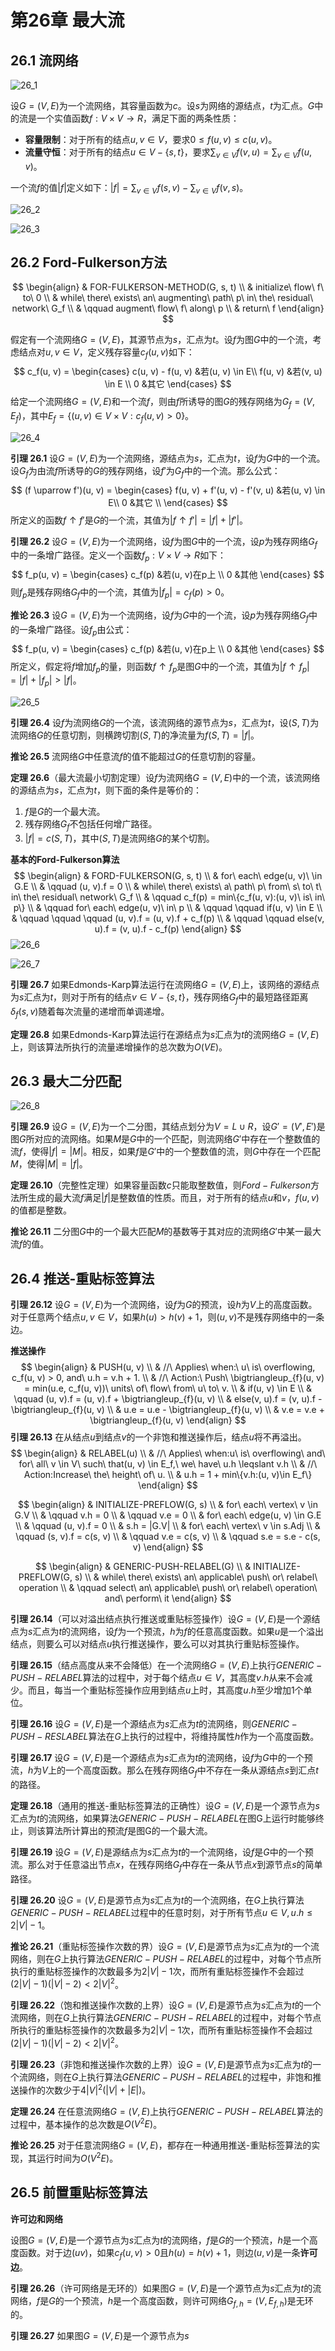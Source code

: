 # 第26章 最大流



## 26.1 流网络

![26_1](res/26_1.png)

设$G = (V, E)$为一个流网络，其容量函数为$c$。设$s$为网络的源结点，$t$为汇点。$G$中的流是一个实值函数$f: V \times V \rightarrow R$，满足下面的两条性质：

- **容量限制**：对于所有的结点$u, v \in V$，要求$0 \leqslant f(u, v) \leqslant c(u, v)$。
- **流量守恒**：对于所有的结点$u \in V - \{s, t\}$，要求$\sum_{v \in V}f(v, u) = \sum_{v \in V} f(u, v)$。

一个流$f$的值$|f|$定义如下：$|f| = \sum_{v \in V} f(s, v) - \sum_{v \in V} f(v, s)$。

![26_2](res/26_2.png)

![26_3](res/26_3.png)



## 26.2 Ford-Fulkerson方法

$$
\begin{align}
& FOR-FULKERSON-METHOD(G, s, t) \\
& initialize\ flow\ f\ to\ 0 \\
& while\ there\ exists\ an\ augmenting\ path\ p\ in\ the\ residual\ network\ G_f \\
& \qquad augment\ flow\ f\ along\ p \\
& return\ f
\end{align}
$$

假定有一个流网络$G = (V, E)$，其源节点为$s$，汇点为$t$。设$f$为图$G$中的一个流，考虑结点对$u, v \in V$，定义残存容量$c_f (u, v)$如下：
$$
c_f(u, v) = 
\begin{cases}
c(u, v) - f(u, v) &若(u, v) \in E\\
f(u, v) &若(v, u) \in E \\
0 &其它
\end{cases}
$$
给定一个流网络$G = (V, E)$和一个流$f$，则由$f$所诱导的图$G$的残存网络为$G_f = (V, E_f)$，其中$E_f = \{(u, v) \in V \times V: c_f(u, v) > 0\}$。

![26_4](res/26_4.png)

**引理 26.1** 设$G = (V, E)$为一个流网络，源结点为$s$，汇点为$t$，设$f$为$G$中的一个流。设$G_f$为由流$f$所诱导的$G$的残存网络，设$f'$为$G_f$中的一个流。那么公式：
$$
(f \uparrow f')(u, v) =
\begin{cases}
f(u, v) + f'(u, v) - f'(v, u) &若(u, v) \in E\\
0 &其它 \\
\end{cases}
$$
所定义的函数$f \uparrow f'$是$G$的一个流，其值为$|f \uparrow f'| = |f| + |f'|$。

**引理 26.2** 设$G = (V, E)$为一个流网络，设$f$为图$G$中的一个流，设$p$为残存网络$G_f$中的一条增广路径。定义一个函数$f_p : V \times V \rightarrow R$如下：
$$
f_p(u, v) = 
\begin{cases}
c_f(p) &若(u, v)在p上 \\
0 &其他 
\end{cases}
$$
则$f_p$是残存网络$G_f$中的一个流，其值为$|f_p| = c_f(p) > 0$。

**推论 26.3** 设$G = (V, E)$为一个流网络，设$f$为$G$中的一个流，设$p$为残存网络$G_f$中的一条增广路径。设$f_p$由公式：
$$
f_p(u, v) = 
\begin{cases}
c_f(p) &若(u, v)在p上 \\
0 &其他 
\end{cases}
$$
所定义，假定将$f$增加$f_p$的量，则函数$f \uparrow f_p$是图$G$中的一个流，其值为$|f \uparrow f_p| = |f| + |f_p| > |f|$。

![26_5](res/26_5.png)

**引理 26.4** 设$f$为流网络$G$的一个流，该流网络的源节点为$s$，汇点为$t$，设$(S, T)$为流网络$G$的任意切割，则横跨切割$(S, T)$的净流量为$f(S, T) = |f|$。

**推论 26.5** 流网络$G$中任意流$f$的值不能超过$G$的任意切割的容量。

**定理 26.6**（最大流最小切割定理）设$f$为流网络$G = (V, E)$中的一个流，该流网络的源结点为$s$，汇点为$t$，则下面的条件是等价的：

1. $f$是$G$的一个最大流。
2. 残存网络$G_f$不包括任何增广路径。
3. $|f| = c(S, T)$，其中$(S, T)$是流网络$G$的某个切割。

**基本的Ford-Fulkerson算法**
$$
\begin{align}
& FORD-FULKERSON(G, s, t) \\
& for\ each\ edge(u, v)\ \in G.E \\
& \qquad (u, v).f = 0 \\
& while\ there\ exists\ a\ path\ p\ from\ s\ to\ t\ in\ the\ residual\ network\ G_f \\
& \qquad c_f(p) = min\{c_f(u, v):(u, v)\ is\ in\ p\} \\
& \qquad for\ each\ edge(u, v)\ in\ p \\
& \qquad \qquad if(u, v) \in E \\
& \qquad \qquad \qquad (u, v).f = (u, v).f + c_f(p) \\
& \qquad \qquad else(v, u).f = (v, u).f - c_f(p)
\end{align}
$$
![26_6](res/26_6.png)

![26_7](res/26_7.png)

**引理 26.7** 如果Edmonds-Karp算法运行在流网络$G = (V, E)$上，该网络的源结点为$s$汇点为$t$，则对于所有的结点$v \in V - \{s, t\}$，残存网络$G_f$中的最短路径距离$\delta_{f}(s, v)$随着每次流量的递增而单调递增。

**定理 26.8** 如果Edmonds-Karp算法运行在源结点为$s$汇点为$t$的流网络$G = (V, E)$上，则该算法所执行的流量递增操作的总次数为$O(VE)$。



## 26.3 最大二分匹配

![26_8](res/26_8.png)

**引理 26.9** 设$G = (V, E)$为一个二分图，其结点划分为$V = L \cup R$，设$G' = (V', E')$是图$G$所对应的流网络。如果$M$是$G$中的一个匹配，则流网络$G'$中存在一个整数值的流$f$，使得$|f| = |M|$。相反，如果$f$是$G'$中的一个整数值的流，则$G$中存在一个匹配$M$，使得$|M| = |f|$。

**定理 26.10**（完整性定理）如果容量函数$c$只能取整数值，则$Ford-Fulkerson$方法所生成的最大流$f$满足$|f|$是整数值的性质。而且，对于所有的结点$u$和$v$，$f(u, v)$的值都是整数。

**推论 26.11** 二分图$G$中的一个最大匹配$M$的基数等于其对应的流网络$G'$中某一最大流$f$的值。



## 26.4 推送-重贴标签算法

**引理 26.12** 设$G = (V, E)$为一个流网络，设$f$为$G$的预流，设$h$为$V$上的高度函数。对于任意两个结点$u, v \in V$，如果$h(u) > h(v) + 1$，则$(u, v)$不是残存网络中的一条边。

**推送操作**
$$
\begin{align}
& PUSH(u, v) \\
& //\ Applies\ when:\ u\ is\ overflowing, c_f(u, v) > 0, and\ u.h = v.h + 1. \\
& //\ Action:\ Push\ \bigtriangleup_{f}(u, v) = min(u.e, c_f(u, v))\ units\ of\ flow\ from\ u\ to\ v. \\
& if(u, v) \in E \\
& \qquad (u, v).f = (u, v).f + \bigtriangleup_{f}(u, v) \\
& else(v, u).f = (v, u).f - \bigtriangleup_{f}(u, v) \\
& u.e = u.e - \bigtriangleup_{f}(u, v) \\
& v.e = v.e + \bigtriangleup_{f}(u, v)
\end{align}
$$
**引理 26.13** 在从结点$u$到结点$v$的一个非饱和推送操作后，结点$u$将不再溢出。
$$
\begin{align}
& RELABEL(u) \\
& //\ Applies\ when:u\ is\ overflowing\ and\ for\ all\ v \in V\ such\ that(u, v) \in E_f,\ we\ have\ u.h \leqslant v.h \\
& //\ Action:Increase\ the\ height\ of\ u. \\
& u.h = 1 + min\{v.h:(u, v)\in E_f\}
\end{align}
$$

$$
\begin{align}
& INITIALIZE-PREFLOW(G, s) \\
& for\ each\ vertex\ v \in G.V \\
& \qquad v.h = 0 \\
& \qquad v.e = 0 \\
& for\ each\ edge(u, v) \in G.E \\
& \qquad (u, v).f = 0 \\
& s.h = |G.V| \\
& for\ each\ vertex\ v \in s.Adj \\
& \qquad (s, v).f = c(s, v) \\
& \qquad v.e = c(s, v) \\
& \qquad s.e = s.e - c(s, v)
\end{align}
$$

$$
\begin{align}
& GENERIC-PUSH-RELABEL(G) \\
& INITIALIZE-PREFLOW(G, s) \\
& while\ there\ exists\ an\ applicable\ push\ or\ relabel\ operation \\
& \qquad select\ an\ applicable\ push\ or\ relabel\ operation\ and\ perform\ it
\end{align}
$$

**引理 26.14**（可以对溢出结点执行推送或重贴标签操作）设$G = (V, E)$是一个源结点为$s$汇点为$t$的流网络，设$f$为一个预流，$h$为$f$的任意高度函数。如果$u$是一个溢出结点，则要么可以对结点$u$执行推送操作，要么可以对其执行重贴标签操作。

**引理 26.15**（结点高度从来不会降低）在一个流网络$G = (V, E)$上执行$GENERIC-PUSH-RELABEL$算法的过程中，对于每个结点$u \in V$，其高度$v.h$从来不会减少。而且，每当一个重贴标签操作应用到结点$u$上时，其高度$u.h$至少增加1个单位。

**引理 26.16** 设$G = (V, E)$是一个源结点为$s$汇点为$t$的流网络，则$GENERIC-PUSH-RESLABEL$算法在$G$上执行的过程中，将维持属性$h$作为一个高度函数。

**引理 26.17** 设$G = (V, E)$是一个源结点为$s$汇点为$t$的流网络，设$f$为$G$中的一个预流，$h$为$V$上的一个高度函数。那么在残存网络$G_f$中不存在一条从源结点$s$到汇点$t$的路径。

**定理 26.18**（通用的推送-重贴标签算法的正确性）设$G = (V, E)$是一个源节点为$s$汇点为$t$的流网络，如果算法$GENERIC-PUSH-RELABEL$在图G上运行时能够终止，则该算法所计算出的预流$f$是图G的一个最大流。

**引理 26.19** 设$G = (V, E)$是源结点为$s$汇点为$t$的一个流网络，设$f$是$G$中的一个预流。那么对于任意溢出节点$x$，在残存网络$G_f$中存在一条从节点$x$到源节点$s$的简单路径。

**引理 26.20** 设$G = (V, E)$是源节点为$s$汇点为$t$的一个流网络，在$G$上执行算法$GENERIC-PUSH-RELABEL$过程中的任意时刻，对于所有节点$u \in V, u.h \leqslant 2|V| - 1$。

**推论 26.21**（重贴标签操作次数的界）设$G = (V, E)$是源节点为$s$汇点为$t$的一个流网络，则在$G$上执行算法$GENERIC-PUSH-RELABEL$的过程中，对每个节点所执行的重贴标签操作的次数最多为$2|V| - 1$次，而所有重贴标签操作不会超过$(2|V| - 1)(|V| - 2) < 2|V|^2$。

**引理 26.22**（饱和推送操作次数的上界）设$G = (V, E)$是源节点为$s$汇点为$t$的一个流网络，则在$G$上执行算法$GENERIC-PUSH-RELABEL$的过程中，对每个节点所执行的重贴标签操作的次数最多为$2|V|-1$次，而所有重贴标签操作不会超过$(2|V| - 1)(|V| - 2) < 2|V|^2$。

**引理 26.23**（非饱和推送操作次数的上界）设$G = (V, E)$是源节点为$s$汇点为$t$的一个流网络，则在$G$上执行算法$GENERIC-PUSH-RELABEL$的过程中，非饱和推送操作的次数少于$4|V|^2(|V| + |E|)$。

**定理 26.24** 在任意流网络$G = (V, E)$上执行$GENERIC-PUSH-RELABEL$算法的过程中，基本操作的总次数是$O(V^2 E)$。

**推论 26.25** 对于任意流网络$G = (V, E)$，都存在一种通用推送-重贴标签算法的实现，其运行时间为$O(V^2 E)$。



## 26.5 前置重贴标签算法

**许可边和网络**

设图$G = (V, E)$是一个源节点为$s$汇点为$t$的流网络，$f$是$G$的一个预流，$h$是一个高度函数。对于边$(u v)$，如果$c_f(u, v) > 0$且$h(u) = h(v) + 1$，则边$(u, v)$是一条**许可边**。

**引理 26.26**（许可网络是无环的）如果图$G = (V, E)$是一个源节点为$s$汇点为$t$的流网络，$f$是$G$的一个预流，$h$是一个高度函数，则许可网络$G_{f,h} = (V, E_{f, h})$是无环的。

**引理 26.27** 如果图$G=(V, E)$是一个源节点为$s$
